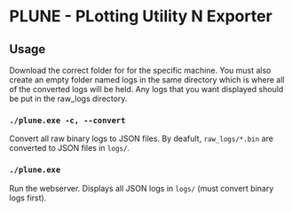 # PLUNE - PLotting Utility N Exporter

## Usage
Download the correct folder for for the specific machine. You must also create an empty folder named logs in the same directory which is where all of the converted logs will be held. Any logs that you want displayed should be put in the raw_logs directory.

### `./plune.exe -c, --convert`
Convert all raw binary logs to JSON files. By deafult, `raw_logs/*.bin` are converted to JSON files in `logs/`.

### `./plune.exe`
Run the webserver. Displays all JSON logs in `logs/` (must convert binary logs first).

